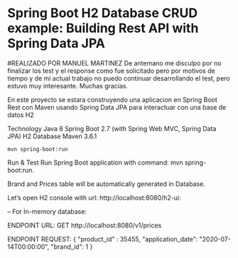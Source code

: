 # Spring Boot H2 Database CRUD example: Building Rest API with Spring Data JPA
#REALIZADO POR MANUEL MARTINEZ
De antemano me disculpo por no finalizar los test y el response como fue solicitado pero por motivos de tiempo 
y de mi actual trabajo no puedo continuar desarrollando el test, pero estuvo muy interesante.
Muchas gracias.

 
En este proyecto se estara construyendo una aplicacion en Spring Boot Rest con Maven usando Spring Data JPA para interactuar con una base de datos H2 

Technology
Java 8
Spring Boot 2.7 (with Spring Web MVC, Spring Data JPA)
H2 Database
Maven 3.6.1
```
mvn spring-boot:run
```
Run & Test
Run Spring Boot application with command: mvn spring-boot:run.

Brand and Prices table will be automatically generated in Database.

Let’s open H2 console with url: http://localhost:8080/h2-ui:

– For In-memory database:

ENDPOINT URL:
GET
http://localhost:8080/v1/prices

ENDPOINT REQUEST:
{
"product_id" : 35455,
"application_date": "2020-07-14T00:00:00",
"brand_id": 1
}
